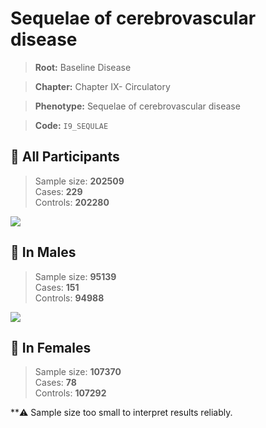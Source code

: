 # Sequelae of cerebrovascular disease

> **Root:** Baseline Disease  

> **Chapter:** Chapter IX- Circulatory  

> **Phenotype:** Sequelae of cerebrovascular disease  

> **Code:** `I9_SEQULAE`

## 🧪 All Participants  
> Sample size: **202509**  
> Cases: **229**  
> Controls: **202280**
<img src="/Disease/Figures/ALL/Baseline/I9_SEQULAE.png"/>
<CsvTable src="/public/Disease/Data/ALL/Baseline/LG_I9_SEQULAE.csv" label="🔍 View full results" />

## 👨 In Males  
> Sample size: **95139**  
> Cases: **151**  
> Controls: **94988**
<img src="/Disease/Figures/Male/Baseline/I9_SEQULAE.png"/>
<CsvTable src="/public/Disease/Data/Male/Baseline/LG_I9_SEQULAE.csv" label="🔍 View full results" />

## 👩 In Females  
> Sample size: **107370**  
> Cases: **78**  
> Controls: **107292**

**⚠️ Sample size too small to interpret results reliably.
